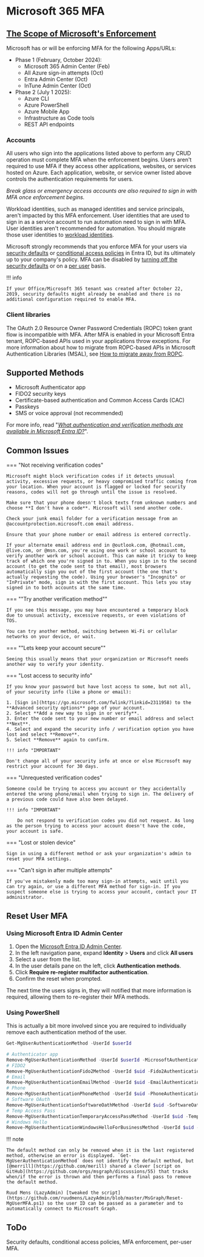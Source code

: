 # Microsoft 365 MFA

## [The Scope of Microsoft's Enforcement](https://learn.microsoft.com/en-us/entra/identity/authentication/concept-mandatory-multifactor-authentication?tabs=dotnet#scope-of-enforcement)

Microsoft has or will be enforcing MFA for the following Apps/URLs:

- Phase 1 (February, October 2024):
    - Microsoft 365 Admin Center (Feb)
    - All Azure sign-in attempts (Oct)
    - Entra Admin Center (Oct)
    - InTune Admin Center (Oct)
- Phase 2 (July 1 2025):
    - Azure CLI
    - Azure PowerShell
    - Azure Mobile App
    - Infrastructure as Code tools
    - REST API endpoints

### Accounts

All users who sign into the applications listed above to perform any CRUD operation must complete MFA when the enforcement begins. Users aren't required to use MFA if they access other applications, websites, or services hosted on Azure. Each application, website, or service owner listed above controls the authentication requirements for users.

*Break glass or emergency access accounts are also required to sign in with MFA once enforcement begins.*

Workload identities, such as managed identities and service principals, aren't impacted by this MFA enforcement. User identities that are used to sign in as a service account to run automation need to sign in with MFA. User identities aren't recommended for automation. You should migrate those user identities to [workload identities](https://learn.microsoft.com/en-us/entra/workload-id/workload-identities-overview).

Microsoft strongly recommends that you enforce MFA for your users via [security defaults](https://learn.microsoft.com/en-us/entra/fundamentals/security-defaults) or [conditional access policies](https://learn.microsoft.com/en-us/entra/identity/authentication/tutorial-enable-azure-mfa?toc=%2Fentra%2Fidentity%2Fconditional-access%2Ftoc.json&bc=%2Fentra%2Fidentity%2Fconditional-access%2Fbreadcrumb%2Ftoc.json) in Entra ID, but its ultimately up to your company's policy. MFA can be disabled by [turning off the security defaults](https://learn.microsoft.com/en-us/microsoft-365/admin/security-and-compliance/set-up-multi-factor-authentication?view=o365-worldwide#turn-security-default-mfa-off) or on a [per user](https://learn.microsoft.com/en-us/microsoft-365/admin/security-and-compliance/set-up-multi-factor-authentication?view=o365-worldwide#turn-off-per-user-mfa) basis.

!!! info

    If your Office/Microsoft 365 tenant was created after October 22, 2019, security defaults might already be enabled and there is no additional configuration required to enable MFA.

### Client libraries

The OAuth 2.0 Resource Owner Password Credentials (ROPC) token grant flow is incompatible with MFA. After MFA is enabled in your Microsoft Entra tenant, ROPC-based APIs used in your applications throw exceptions. For more information about how to migrate from ROPC-based APIs in Microsoft Authentication Libraries (MSAL), see [How to migrate away from ROPC](https://learn.microsoft.com/en-us/entra/identity-platform/v2-oauth-ropc#how-to-migrate-away-from-ropc).

## Supported Methods

- Microsoft Authenticator app
- FIDO2 security keys
- Certificate-based authentication and Common Access Cards (CAC)
- Passkeys
- SMS or voice approval (not recommended)

For more info, read "[*What authentication and verification methods are available in Microsoft Entra ID?*](https://learn.microsoft.com/en-us/entra/identity/authentication/concept-authentication-methods)".

## Common Issues

=== "Not receiving verification codes"

    Microsoft might block verification codes if it detects unusual activity, excessive requests, or heavy compromised traffic coming from your location. When your account is flagged or locked for security reasons, codes will not go through until the issue is resolved.

    Make sure that your phone doesn't block texts from unknown numbers and choose **I don't have a code**. Microsoft will send another code.

    Check your junk email folder for a verification message from an @accountprotection.microsoft.com email address.

    Ensure that your phone number or email address is entered correctly.

    If your alternate email address end in @outlook.com, @hotmail.com, @live.com, or @msn.com, you're using one work or school account to verify another work or school account. This can make it tricky to keep track of which one you're signed in to. When you sign in to the second account (to get the code sent to that email), most browsers automatically sign you out of the first account (the one that's actually requesting the code). Using your browser's "Incognito" or "InPrivate" mode, sign in with the first account. This lets you stay signed in to both accounts at the same time.

=== ""Try another verification method""

    If you see this message, you may have encountered a temporary block due to unusual activity, excessive requests, or even violations of TOS.

    You can try another method, switching between Wi-Fi or cellular networks on your device, or wait. 

=== ""Lets keep your account secure""

    Seeing this usually means that your organization or Microsoft needs another way to verify your identity.

=== "Lost access to security info"

    If you know your password but have lost access to some, but not all, of your security info (like a phone or email):

    1. [Sign in](https://go.microsoft.com/fwlink/?linkid=2311958) to the **Advanced security options** page of your account.
    2. Select **Add a new way to sign in or verify**.
    3. Enter the code sent to your new number or email address and select **Next**.
    4. Select and expand the security info / verification option you have lost and select **Remove**.
    5. Select **Remove** again to confirm.

    !!! info "IMPORTANT"

    Don't change all of your security info at once or else Microsoft may restrict your account for 30 days.

=== "Unrequested verification codes"

    Someone could be trying to access you account or they accidentally entered the wrong phone/email when trying to sign in. The delivery of a previous code could have also been delayed.

    !!! info "IMPORTANT"

        Do not respond to verification codes you did not request. As long as the person trying to access your account doesn't have the code, your account is safe.

=== "Lost or stolen device"

    Sign in using a different method or ask your organization's admin to reset your MFA settings.

=== "Can't sign in after multiple attempts"

    If you've mistakenly made too many sign-in attempts, wait until you can try again, or use a different MFA method for sign-in. If you suspect someone else is trying to access your account, contact your IT administrator.

## Reset User MFA

### Using Microsoft Entra ID Admin Center

1. Open the [Microsoft Entra ID Admin Center](https://entra.microsoft.com/).
2. In the left navigation pane, expand **Identity** > **Users** and click **All users**
3. Select a user from the list.
4. In the user details pane on the left, click **Authentication methods**.
5. Click **Require re-register multifactor authentication**.
6. Confirm the reset when prompted.

The next time the users signs in, they will notified that more information is required, allowing them to re-register their MFA methods.

### Using PowerShell

This is actually a bit more involved since you are required to individually remove each authentication method of the user.

```powershell title="Get authentication methods"
Get-MgUserAuthenticationMethod -UserId $userId
```

```powershell title="Remove authentication methods"
# Authenticator app
Remove-MgUserAuthenticationMethod -UserId $userId -MicrosoftAuthenticatorAuthenticationMethodId $methodId
# FIDO2
Remove-MgUserAuthenticationFido2Method -UserId $uid -Fido2AuthenticationMethodId $method.Id
# Email
Remove-MgUserAuthenticationEmailMethod -UserId $uid -EmailAuthenticationMethodId $method.Id
# Phone
Remove-MgUserAuthenticationPhoneMethod -UserId $uid -PhoneAuthenticationMethodId $method.Id
# Software OAuth
Remove-MgUserAuthenticationSoftwareOathMethod -UserId $uid -SoftwareOathAuthenticationMethodId $method.Id
# Temp Access Pass
Remove-MgUserAuthenticationTemporaryAccessPassMethod -UserId $uid -TemporaryAccessPassAuthenticationMethodId $method.Id
# Windows Hello
Remove-MgUserAuthenticationWindowsHelloForBusinessMethod -UserId $uid -WindowsHelloForBusinessAuthenticationMethodId $method.Id
```

!!! note

    The default method can only be removed when it is the last registered method, otherwise an error is displayed. `Get-MgUserAuthenticationMethod` does not identify the default method, but [@merrill](https://github.com/merill) shared a clever [script on GitHub](https://github.com/orgs/msgraph/discussions/55) that tracks when/if the error is thrown and then performs a final pass to remove the default method.

    Ruud Mens (LazyAdmin) [tweaked the script](https://github.com/ruudmens/LazyAdmin/blob/master/MsGraph/Reset-MgUserMFA.ps1) so the user ID can be passed as a parameter and to automatically connect to Microsoft Graph.

## ToDo

Security defaults, conditional access policies, MFA enforcement, per-user MFA.